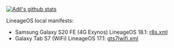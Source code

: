<!-- [![Top Langs](https://github-readme-stats.vercel.app/api/top-langs/?username=adil192&show_icons=true&theme=radical&count_private=true)](https://github.com/anuraghazra/github-readme-stats) -->
[![Adil's github stats](https://github-readme-stats.vercel.app/api?username=adil192&show_icons=true&count_private=true&bg_color=130,1d79de,5030b8&title_color=fff&text_color=fff&icon_color=fff)](https://github-readme-stats.vercel.app/api?username=adil192&show_icons=true&count_private=true&bg_color=130,1d79de,5030b8&title_color=fff&text_color=fff&icon_color=fff)


LineageOS local manifests:
 - Samsung Galaxy S20 FE (4G Exynos) LineageOS 18.1: [r8s.xml](https://gist.github.com/adil192/2ec7d934027c1c8c7314138e94e97675)
 - Galaxy Tab S7 (WiFi) LineageOS 17.1: [gts7lwifi.xml](https://gist.github.com/adil192/b503efb4bddfb111153ce8c6c6e66ad4)


<!--
**adil192/adil192** is a ✨ _special_ ✨ repository because its `README.md` (this file) appears on your GitHub profile.

Here are some ideas to get you started:

- 🔭 I’m currently working on ...
- 🌱 I’m currently learning ...
- 👯 I’m looking to collaborate on ...
- 🤔 I’m looking for help with ...
- 💬 Ask me about ...
- 📫 How to reach me: ...
- 😄 Pronouns: ...
- ⚡ Fun fact: ...
-->
